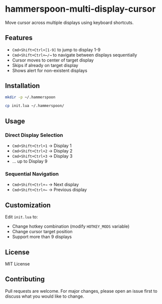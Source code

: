 # hammerspoon-multi-display-cursor

Move cursor across multiple displays using keyboard shortcuts.

## Features

- `Cmd+Shift+Ctrl+[1-9]` to jump to display 1-9
- `Cmd+Shift+Ctrl+←/→` to navigate between displays sequentially
- Cursor moves to center of target display
- Skips if already on target display
- Shows alert for non-existent displays

## Installation

```bash
mkdir -p ~/.hammerspoon

cp init.lua ~/.hammerspoon/
```

## Usage

### Direct Display Selection
- `Cmd+Shift+Ctrl+1` → Display 1
- `Cmd+Shift+Ctrl+2` → Display 2
- `Cmd+Shift+Ctrl+3` → Display 3
- ... up to Display 9

### Sequential Navigation
- `Cmd+Shift+Ctrl+→` → Next display
- `Cmd+Shift+Ctrl+←` → Previous display

## Customization

Edit `init.lua` to:
- Change hotkey combination (modify `HOTKEY_MODS` variable)
- Change cursor target position
- Support more than 9 displays

## License

MIT License

## Contributing

Pull requests are welcome. For major changes, please open an issue first to discuss what you would like to change.